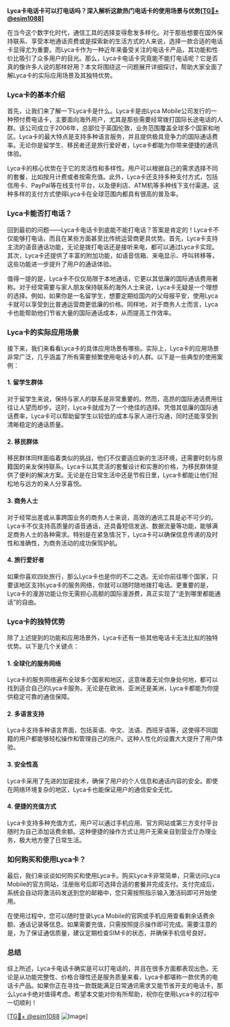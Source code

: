 **Lyca卡电话卡可以打电话吗？深入解析这款热门电话卡的使用场景与优势[[TG💪+ @esim1088](https://t.me/s/esim1088)]**

在当今这个数字化时代，通信工具的选择变得愈发多样化。对于那些想要在国外保持联系、享受本地通话资费或是探索新的生活方式的人来说，选择一款合适的电话卡显得尤为重要。而Lyca卡作为一种近年来备受关注的电话卡产品，其功能和性价比吸引了众多用户的目光。那么，Lyca卡电话卡究竟能不能打电话呢？它是否真的像许多人说的那样好用？本文将围绕这一问题展开详细探讨，帮助大家全面了解Lyca卡的实际应用场景及其独特优势。

### Lyca卡的基本介绍

首先，让我们来了解一下Lyca卡是什么。Lyca卡是由Lyca Mobile公司发行的一种预付费电话卡，主要面向海外用户，尤其是那些需要经常拨打国际长途电话的人群。该公司成立于2006年，总部位于英国伦敦，业务范围覆盖全球多个国家和地区。Lyca卡的最大特点是支持多种语言服务，并且提供极具竞争力的国际通话费率。无论你是留学生、移民者还是旅行爱好者，Lyca卡都能为你带来便捷的通讯体验。

Lyca卡的核心优势在于它的灵活性和多样性。用户可以根据自己的需求选择不同的套餐，比如按月计费或者按需充值。此外，Lyca卡还支持多种支付方式，包括信用卡、PayPal等在线支付平台，以及便利店、ATM机等多种线下支付渠道。这种多样的支付方式使得Lyca卡在全球范围内都具有很高的普及率。

### Lyca卡能否打电话？

回到最初的问题——Lyca卡电话卡到底能不能打电话？答案是肯定的！Lyca卡不仅能够打电话，而且在某些方面甚至比传统运营商更具优势。首先，Lyca卡支持主流的语音通话功能，无论是拨打电话还是接听来电，都可以通过Lyca卡实现。其次，Lyca卡还提供了丰富的附加功能，如语音信箱、来电显示、呼叫转移等，这些功能进一步提升了用户的通话体验。

值得一提的是，Lyca卡不仅仅局限于本地通话，它更以其低廉的国际通话费用著称。对于经常需要与家人朋友保持联系的海外人士来说，Lyca卡无疑是一个理想的选择。例如，如果你是一名留学生，想要定期给国内的父母报平安，使用Lyca卡就可以享受到比普通运营商更低廉的价格。同样地，对于商务人士而言，Lyca卡也能帮助他们节省大量的国际通话成本，从而提高工作效率。

### Lyca卡的实际应用场景

接下来，我们来看看Lyca卡的具体应用场景有哪些。实际上，Lyca卡的应用场景非常广泛，几乎涵盖了所有需要频繁使用电话卡的人群。以下是一些典型的使用案例：

#### 1. 留学生群体
对于留学生来说，保持与家人的联系是非常重要的。然而，高昂的国际通话费用往往让人望而却步。这时，Lyca卡就成为了一个绝佳的选择。凭借其低廉的国际通话费率，Lyca卡可以帮助留学生以较低的成本与家人进行沟通，同时还能享受到清晰稳定的通话质量。

#### 2. 移民群体
移民群体同样面临着类似的挑战，他们不仅要适应新的生活环境，还需要时刻与原籍国的亲友保持联系。Lyca卡以其灵活的套餐设计和实惠的价格，为移民群体提供了便利的解决方案。无论是在日常生活中还是节假日里，Lyca卡都能让他们轻松地与远方的亲人分享喜悦。

#### 3. 商务人士
对于经常出差或从事跨国业务的商务人士来说，高效的通讯工具是必不可少的。Lyca卡不仅支持高质量的语音通话，还具备短信发送、数据流量等功能，能够满足商务人士的各种需求。特别是在紧急情况下，Lyca卡可以确保信息传递的及时性和准确性，为商务活动的成功保驾护航。

#### 4. 旅行爱好者
如果你喜欢四处旅行，那么Lyca卡也是你的不二之选。无论你前往哪个国家，只要该地区支持Lyca卡的服务网络，你就可以随时随地拨打电话。更重要的是，Lyca卡的漫游功能让你无需担心高额的国际漫游费，真正实现了“走到哪里都能通话”的自由。

### Lyca卡的独特优势

除了上述提到的功能和应用场景外，Lyca卡还有一些其他电话卡无法比拟的独特优势。以下是几个关键点：

#### 1. 全球化的服务网络
Lyca卡的服务网络遍布全球多个国家和地区，这意味着无论你身处何地，都可以找到适合自己的Lyca卡服务。无论是在欧洲、亚洲还是美洲，Lyca卡都能为你提供稳定可靠的通信保障。

#### 2. 多语言支持
Lyca卡支持多种语言界面，包括英语、中文、法语、西班牙语等，这使得不同国籍的用户都能够轻松操作和管理自己的账户。这种人性化的设置大大提升了用户体验。

#### 3. 安全性高
Lyca卡采用了先进的加密技术，确保了用户的个人信息和通话内容的安全。即使在网络环境复杂的地区，Lyca卡也能保证用户的通信安全无忧。

#### 4. 便捷的充值方式
Lyca卡支持多种充值方式，用户可以通过手机应用、官方网站或第三方支付平台随时为自己添加话费余额。这种便捷的操作方式让用户无需亲自到营业厅办理业务，极大地方便了日常生活。

### 如何购买和使用Lyca卡？

最后，我们来谈谈如何购买和使用Lyca卡。购买Lyca卡非常简单，只需访问Lyca Mobile的官方网站，注册账号后即可选择合适的套餐并完成支付。支付完成后，系统会自动将激活码发送到您的邮箱中，您只需按照指示输入激活码即可开始使用。

在使用过程中，您可以随时登录Lyca Mobile的官网或手机应用查看剩余话费余额、通话记录等信息。如果需要充值，只需按照提示操作即可完成。需要注意的是，为了保证通信质量，建议定期检查SIM卡的状态，并确保手机信号良好。

### 总结

综上所述，Lyca卡电话卡确实是可以打电话的，并且在很多方面都表现出色。无论是从功能完整性、价格合理性还是服务质量来看，Lyca卡都堪称一款优秀的电话卡产品。如果你正在寻找一款既能满足日常通讯需求又能节省开支的电话卡，那么Lyca卡绝对值得考虑。希望本文能对你有所帮助，祝你在使用Lyca卡的过程中一切顺利！

[[TG💪+ @esim1088](https://t.me/s/esim1088) ![Image](https://i.postimg.cc/4NQfJmqS/Snipaste-2025-05-13-00-14-12.png)]